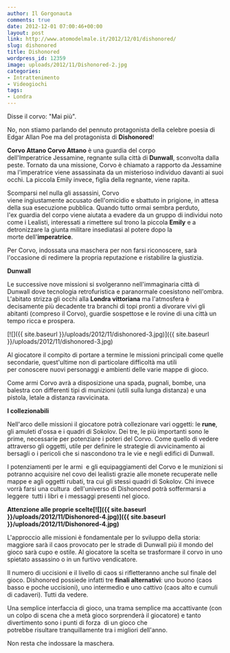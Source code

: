```yaml
---
author: Il Gorgonauta
comments: true
date: 2012-12-01 07:00:46+00:00
layout: post
link: http://www.atomodelmale.it/2012/12/01/dishonored/
slug: dishonored
title: Dishonored
wordpress_id: 12359
image: uploads/2012/11/Dishonored-2.jpg
categories:
- Intrattenimento
- Videogiochi
tags:
- Londra
---
```


Disse il corvo: "Mai più".

No, non stiamo parlando del pennuto protagonista della celebre poesia di Edgar Allan Poe ma del protagonista di **Dishonored**!

**Corvo Attano Corvo Attano** è una guardia del corpo dell'Imperatrice Jessamine, regnante sulla città di **Dunwall**, sconvolta dalla peste. Tornato da una missione, Corvo è chiamato a rapporto da Jessamine ma l'imperatrice viene assassinata da un misterioso individuo davanti ai suoi occhi. La piccola Emily invece, figlia della regnante, viene rapita.

Scomparsi nel nulla gli assassini, Corvo viene ingiustamente accusato dell'omicidio e sbattuto in prigione, in attesa della sua esecuzione pubblica. Quando tutto ormai sembra perduto, l'ex guardia del corpo viene aiutata a evadere da un gruppo di individui noto come i Lealisti, interessati a rimettere sul trono la piccola **Emily** e a detronizzare la giunta militare insediatasi al potere dopo la morte dell'**imperatrice**.

Per Corvo, indossata una maschera per non farsi riconoscere, sarà l'occasione di redimere la propria reputazione e ristabilire la giustizia.

**Dunwall**

Le successive nove missioni si svolgeranno nell'immaginaria città di Dunwall dove tecnologia retrofuristica e paranormale coesistono nell'ombra. L'abitato strizza gli occhi alla **Londra vittoriana** ma l'atmosfera è decisamente più decadente tra branchi di topi pronti a divorare vivi gli abitanti (compreso il Corvo), guardie sospettose e le rovine di una città un tempo ricca e prospera.

[![]({{ site.baseurl }}/uploads/2012/11/dishonored-3.jpg)]({{ site.baseurl }}/uploads/2012/11/dishonored-3.jpg)

Al giocatore il compito di portare a termine le missioni principali come quelle secondarie, quest'ultime non di particolare difficoltà ma utili per conoscere nuovi personaggi e ambienti delle varie mappe di gioco.

Come armi Corvo avrà a disposizione una spada, pugnali, bombe, una balestra con differenti tipi di munizioni (utili sulla lunga distanza) e una pistola, letale a distanza ravvicinata.

**I collezionabili**

Nell'arco delle missioni il giocatore potrà collezionare vari oggetti: le **rune**, gli amuleti d'ossa e i quadri di Sokolov. Dei tre, le più importanti sono le prime, necessarie per potenziare i poteri del Corvo. Come quello di vedere attraverso gli oggetti, utile per definire le strategie di avvicinamento ai bersagli o i pericoli che si nascondono tra le vie e negli edifici di Dunwall.

I potenziamenti per le armi  e gli equipaggiamenti del Corvo e le munizioni si potranno acquisire nel covo dei lealisti grazie alle monete recuperate nelle mappe e agli oggetti rubati, tra cui gli stessi quadri di Sokolov. Chi invece vorrà farsi una cultura  dell'universo di Dishonored potrà soffermarsi a leggere  tutti i libri e i messaggi presenti nel gioco.

**Attenzione alle proprie scelte[![]({{ site.baseurl }}/uploads/2012/11/Dishonored-4.jpg)]({{ site.baseurl }}/uploads/2012/11/Dishonored-4.jpg)**

L'approccio alle missioni è fondamentale per lo sviluppo della storia: maggiore sarà il caos provocato per le strade di Dunwall più il mondo del gioco sarà cupo e ostile. Al giocatore la scelta se trasformare il corvo in uno spietato assassino o in un furtivo vendicatore.

Il numero di uccisioni e il livello di caos si rifletteranno anche sul finale del gioco. Dishonored possiede infatti tre **finali alternativi**: uno buono (caos basso e poche uccisioni), uno intermedio e uno cattivo (caos alto e cumuli di cadaveri). Tutti da vedere.

Una semplice interfaccia di gioco, una trama semplice ma accattivante (con un colpo di scena che a metà gioco sorprenderà il giocatore) e tanto divertimento sono i punti di forza  di un gioco che potrebbe risultare tranquillamente tra i migliori dell'anno.

Non resta che indossare la maschera.
